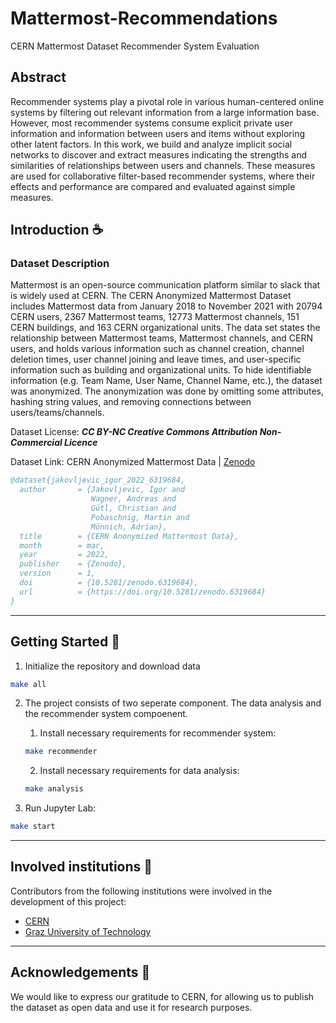 # Mattermost-Recommendations

CERN Mattermost Dataset Recommender System Evaluation

## Abstract

Recommender systems play a pivotal role in various human-centered online systems by filtering out relevant information from a large information base. However, most recommender systems consume explicit private user information and information between users and items without exploring other latent factors. In this work, we build and analyze implicit social networks to discover and extract measures indicating the strengths and similarities of relationships between users and channels. These measures are used for collaborative filter-based recommender systems, where their effects and performance are compared and evaluated against simple measures.

## Introduction ☕️

### Dataset Description

Mattermost is an open-source communication platform similar to slack that is widely used at CERN. The CERN Anonymized Mattermost Dataset includes Mattermost data from January 2018 to November 2021 with 20794 CERN  users, 2367 Mattermost teams, 12773 Mattermost channels, 151 CERN buildings, and 163 CERN  organizational units. The data set states the relationship between Mattermost teams, Mattermost channels, and CERN users, and holds various information such as channel creation, channel deletion times, user channel joining and leave times, and user-specific information such as building and organizational units. To hide identifiable information (e.g. Team Name, User Name, Channel Name, etc.), the dataset was anonymized. The anonymization was done by omitting some attributes, hashing string values, and removing connections between users/teams/channels.

Dataset License: ***CC BY-NC Creative Commons Attribution Non-Commercial Licence***

Dataset Link: CERN Anonymized Mattermost Data | [Zenodo](https://zenodo.org/record/6319684#.YnOMdi8Rr0o)

```bibtex
@dataset{jakovljevic_igor_2022_6319684,
  author       = {Jakovljevic, Igor and
                  Wagner, Andreas and
                  Gütl, Christian and
                  Pobaschnig, Martin and
                  Mönnich, Adrian},
  title        = {CERN Anonymized Mattermost Data},
  month        = mar,
  year         = 2022,
  publisher    = {Zenodo},
  version      = 1,
  doi          = {10.5281/zenodo.6319684},
  url          = {https://doi.org/10.5281/zenodo.6319684}
}

```

---

## Getting Started 🏁

1. Initialize the repository and download data

```sh
make all
```

2. The project consists of two seperate component. The data analysis and the recommender system compoenent.
    1. Install necessary requirements for recommender system:

      ```sh
      make recommender
      ```

    2. Install necessary requirements for data analysis:

      ```sh
      make analysis
      ```

3. Run Jupyter Lab:

```sh
make start
```

---

## Involved institutions 🏫

Contributors from the following institutions were involved in the development of this project:

* [CERN](https://home.cern/)
* [Graz University of Technology](https://www.tugraz.at/home/)

---

## Acknowledgements 🙏

We would like to express our gratitude to CERN, for allowing us to publish the dataset as open data and use it for research purposes.
